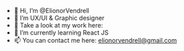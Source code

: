 - 👋 Hi, I’m @ElionorVendrell
- 💬 I’m UX/UI & Graphic designer
- 👀 Take a look at my work here: 
- 🌱 I’m currently learning React JS
- 📫 You can contact me here: elionorvendrell@gmail.com
